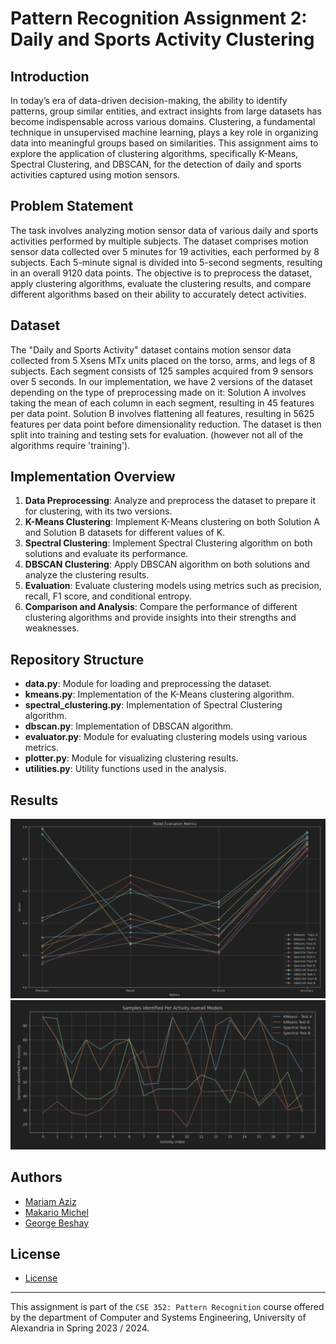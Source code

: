 # Pattern Recognition Assignment 2: Daily and Sports Activity Clustering

## Introduction
In today’s era of data-driven decision-making, the ability to identify patterns, group similar entities, and extract insights from large datasets has become indispensable across various domains. Clustering, a fundamental technique in unsupervised machine learning, plays a key role in organizing data into meaningful groups based on similarities. This assignment aims to explore the application of clustering algorithms, specifically K-Means, Spectral Clustering, and DBSCAN, for the detection of daily and sports activities captured using motion sensors.

## Problem Statement
The task involves analyzing motion sensor data of various daily and sports activities performed by multiple subjects. The dataset comprises motion sensor data collected over 5 minutes for 19 activities, each performed by 8 subjects. Each 5-minute signal is divided into 5-second segments, resulting in an overall 9120 data points. The objective is to preprocess the dataset, apply clustering algorithms, evaluate the clustering results, and compare different algorithms based on their ability to accurately detect activities.

## Dataset
The "Daily and Sports Activity" dataset contains motion sensor data collected from 5 Xsens MTx units placed on the torso, arms, and legs of 8 subjects. Each segment consists of 125 samples acquired from 9 sensors over 5 seconds. In our implementation, we have 2 versions of the dataset depending on the type of preprocessing made on it: Solution A involves taking the mean of each column in each segment, resulting in 45 features per data point. Solution B involves flattening all features, resulting in 5625 features per data point before dimensionality reduction. The dataset is then split into training and testing sets for evaluation. (however not all of the algorithms require 'training').

## Implementation Overview
1. **Data Preprocessing**: Analyze and preprocess the dataset to prepare it for clustering, with its two versions.
2. **K-Means Clustering**: Implement K-Means clustering on both Solution A and Solution B datasets for different values of K.
3. **Spectral Clustering**: Implement Spectral Clustering algorithm on both solutions and evaluate its performance.
4. **DBSCAN Clustering**: Apply DBSCAN algorithm on both solutions and analyze the clustering results.
5. **Evaluation**: Evaluate clustering models using metrics such as precision, recall, F1 score, and conditional entropy.
7. **Comparison and Analysis**: Compare the performance of different clustering algorithms and provide insights into their strengths and weaknesses.

## Repository Structure
- **data.py**: Module for loading and preprocessing the dataset.
- **kmeans.py**: Implementation of the K-Means clustering algorithm.
- **spectral_clustering.py**: Implementation of Spectral Clustering algorithm.
- **dbscan.py**: Implementation of DBSCAN algorithm.
- **evaluator.py**: Module for evaluating clustering models using various metrics.
- **plotter.py**: Module for visualizing clustering results.
- **utilities.py**: Utility functions used in the analysis.

## Results
![alt text](src/images/models_evlauation.png)
![Spectral Clustering and KMeans Maximum Samples Identified Per Cluster](src/images/kmeans_spectral.png)

## Authors
- [Mariam Aziz](https://github.com/MariamAziz0)
- [Makario Michel](https://github.com/Mak-Michel)
- [George Beshay](https://github.com/GeorgeBeshay)

## License
- [License](LICENSE)
---

This assignment is part of the `CSE 352: Pattern Recognition` course offered by the department of Computer and Systems Engineering, University of Alexandria in Spring 2023 / 2024.
